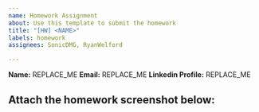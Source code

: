 ```yaml
---
name: Homework Assignment
about: Use this template to submit the homework
title: "[HW] <NAME>"
labels: homework
assignees: SonicDMG, RyanWelford

---
```


**Name:** REPLACE_ME
**Email:** REPLACE_ME
**Linkedin Profile:** REPLACE_ME

Attach the homework screenshot below:
-----------------------------------------

<SCREENSHOT>
